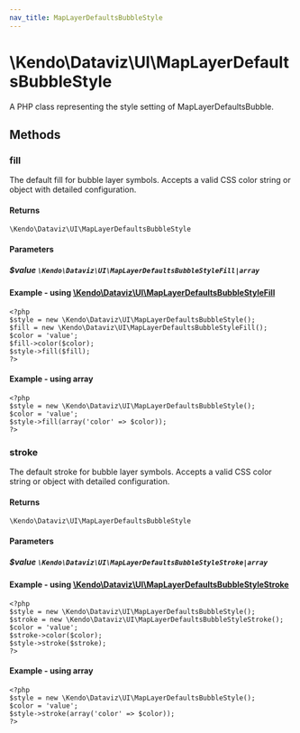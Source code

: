 ```yaml
---
nav_title: MapLayerDefaultsBubbleStyle
---
```


# \Kendo\Dataviz\UI\MapLayerDefaultsBubbleStyle

A PHP class representing the style setting of MapLayerDefaultsBubble.


## Methods

### fill

The default fill for bubble layer symbols.
Accepts a valid CSS color string or object with detailed configuration.

#### Returns
`\Kendo\Dataviz\UI\MapLayerDefaultsBubbleStyle`

#### Parameters

##### $value `\Kendo\Dataviz\UI\MapLayerDefaultsBubbleStyleFill|array`


#### Example - using [\Kendo\Dataviz\UI\MapLayerDefaultsBubbleStyleFill](/kendo-ui/api/wrappers/php/Kendo/Dataviz/UI/MapLayerDefaultsBubbleStyleFill)
    <?php
    $style = new \Kendo\Dataviz\UI\MapLayerDefaultsBubbleStyle();
    $fill = new \Kendo\Dataviz\UI\MapLayerDefaultsBubbleStyleFill();
    $color = 'value';
    $fill->color($color);
    $style->fill($fill);
    ?>

#### Example - using array

    <?php
    $style = new \Kendo\Dataviz\UI\MapLayerDefaultsBubbleStyle();
    $color = 'value';
    $style->fill(array('color' => $color));
    ?>

### stroke

The default stroke for bubble layer symbols.
Accepts a valid CSS color string or object with detailed configuration.

#### Returns
`\Kendo\Dataviz\UI\MapLayerDefaultsBubbleStyle`

#### Parameters

##### $value `\Kendo\Dataviz\UI\MapLayerDefaultsBubbleStyleStroke|array`


#### Example - using [\Kendo\Dataviz\UI\MapLayerDefaultsBubbleStyleStroke](/kendo-ui/api/wrappers/php/Kendo/Dataviz/UI/MapLayerDefaultsBubbleStyleStroke)
    <?php
    $style = new \Kendo\Dataviz\UI\MapLayerDefaultsBubbleStyle();
    $stroke = new \Kendo\Dataviz\UI\MapLayerDefaultsBubbleStyleStroke();
    $color = 'value';
    $stroke->color($color);
    $style->stroke($stroke);
    ?>

#### Example - using array

    <?php
    $style = new \Kendo\Dataviz\UI\MapLayerDefaultsBubbleStyle();
    $color = 'value';
    $style->stroke(array('color' => $color));
    ?>

